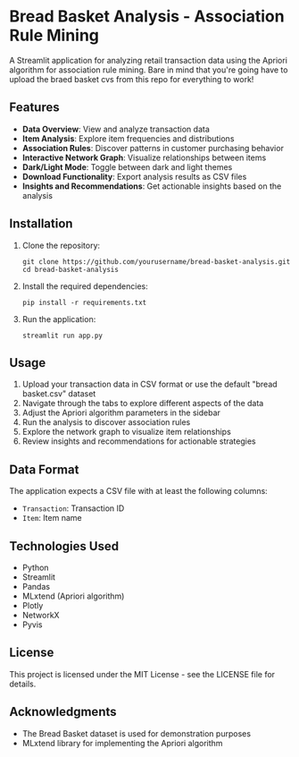 # Bread Basket Analysis - Association Rule Mining

A Streamlit application for analyzing retail transaction data using the Apriori algorithm for association rule mining. Bare in mind that you're going have to upload the braed basket cvs from this repo for everything to work!

## Features

- **Data Overview**: View and analyze transaction data
- **Item Analysis**: Explore item frequencies and distributions
- **Association Rules**: Discover patterns in customer purchasing behavior
- **Interactive Network Graph**: Visualize relationships between items
- **Dark/Light Mode**: Toggle between dark and light themes
- **Download Functionality**: Export analysis results as CSV files
- **Insights and Recommendations**: Get actionable insights based on the analysis

## Installation

1. Clone the repository:
   ```
   git clone https://github.com/yourusername/bread-basket-analysis.git
   cd bread-basket-analysis
   ```

2. Install the required dependencies:
   ```
   pip install -r requirements.txt
   ```

3. Run the application:
   ```
   streamlit run app.py
   ```

## Usage

1. Upload your transaction data in CSV format or use the default "bread basket.csv" dataset
2. Navigate through the tabs to explore different aspects of the data
3. Adjust the Apriori algorithm parameters in the sidebar
4. Run the analysis to discover association rules
5. Explore the network graph to visualize item relationships
6. Review insights and recommendations for actionable strategies

## Data Format

The application expects a CSV file with at least the following columns:
- `Transaction`: Transaction ID
- `Item`: Item name

## Technologies Used

- Python
- Streamlit
- Pandas
- MLxtend (Apriori algorithm)
- Plotly
- NetworkX
- Pyvis

## License

This project is licensed under the MIT License - see the LICENSE file for details.

## Acknowledgments

- The Bread Basket dataset is used for demonstration purposes
- MLxtend library for implementing the Apriori algorithm 
